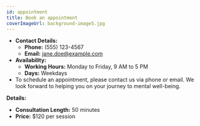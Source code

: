 ```yaml
---
id: appointment
title: Book an appointment
coverImageUrl: background-image5.jpg
---
```


-   **Contact Details:**
    -   **Phone:** (555) 123-4567
    -   **Email:** jane.doe@example.com
-   **Availability:**
    -   **Working Hours:** Monday to Friday, 9 AM to 5 PM
    -   **Days:** Weekdays
-   To schedule an appointment, please contact us via phone or email. We look forward to helping you on your journey to mental well-being.

**Details:**

-   **Consultation Length:** 50 minutes
-   **Price:** $120 per session
